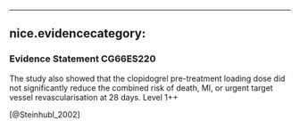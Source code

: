 
---
nice.evidencecategory: 
---

### Evidence Statement CG66ES220
The study also showed that the clopidogrel pre-treatment loading dose did not significantly reduce
the combined risk of death, MI, or urgent target vessel revascularisation at 28 days. Level 1++

[@Steinhubl_2002]

